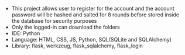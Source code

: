<ul>
  <li>This project allows user to register for the account and the account password will be hashed and salted for 8 rounds before stored inside the database for security purposes</li>
  <li>Only the logged-in can download the folders</li>
  <li>IDE: Python</li>
  <li>Language: HTML, CSS, JS, Python, SQL(SQLite and SQLAlchemy)</li>
  <li>Library: flask, werkzeug, flask_sqlalchemy, flask_login</li>
</ul>
